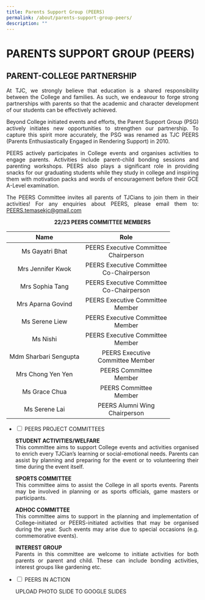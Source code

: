 ```yaml
---
title: Parents Support Group (PEERS)
permalink: /about/parents-support-group-peers/
description: ""
---
```

# PARENTS SUPPORT GROUP (PEERS)

## PARENT-COLLEGE PARTNERSHIP

<p style="text-align: justify;">At TJC, we strongly believe that education is a shared responsibility between the College and families. As such, we endeavour to forge strong partnerships with parents so that the academic and character development of our students can be effectively achieved.</p>
  
<p style="text-align: justify;">Beyond College initiated events and efforts, the Parent Support Group (PSG) actively initiates new opportunities to strengthen our partnership. To capture this spirit more accurately, the PSG was renamed as TJC PEERS (Parents Enthusiastically Engaged in Rendering Support) in 2010.</p>
  
<p style="text-align: justify;">PEERS actively participates in College events and organises activities to engage parents. Activities include parent-child bonding sessions and parenting workshops. PEERS also plays a significant role in providing snacks for our graduating students while they study in college and inspiring them with motivation packs and words of encouragement before their GCE A-Level examination.</p>


<p style="text-align: justify;">The PEERS Committee invites all parents of TJCians to join them in their activities! For any enquiries about PEERS, please email them to: <a href="mailto:PEERS.temasekjc@gmail.com">PEERS.temasekjc@gmail.com</a></p>


<center><b>22/23 PEERS COMMITTEE MEMBERS</b></center>

|          Name         |                   Role                   |
|:---------------------:|:------------:|
|    Ms Gayatri Bhat    |   PEERS Executive Committee <br>Chairperson  |
|   Mrs Jennifer Kwok   | PEERS Executive Committee<br> Co-Chairperson |
|    Mrs Sophia Tang    | PEERS Executive Committee<br> Co-Chairperson |
|   Mrs Aparna Govind   |     PEERS Executive Committee <br>Member     |
|     Ms Serene Liew    |     PEERS Executive Committee <br>Member     |
|        Ms Nishi       |     PEERS Executive Committee<br> Member     |
| Mdm Sharbari Sengupta |     PEERS Executive <br>Committee Member     |
|   Mrs Chong Yen Yen   |          PEERS Committee <br>Member          |
|     Ms Grace Chua     |          PEERS Committee<br> Member          |
|     Ms Serene Lai     |       PEERS Alumni Wing<br>Chairperson      |


<ul class="jekyllcodex_accordion">
  <li>
    <input type="checkbox" id="accordion1">
    <label for="accordion1">PEERS PROJECT COMMITTEES</label>
    <div>
			<p style="text-align: justify;"><b>STUDENT ACTIVITIES/WELFARE</b><br>This committee aims to support College events and activities organised to enrich every TJCian’s learning or social-emotional needs. Parents can assist by planning and preparing for the event or to volunteering their time during the event itself.</p>
			<p style="text-align: justify;"><b>SPORTS COMMITTEE</b><br>This committee aims to assist the College in all sports events. Parents may be involved in planning or as sports officials, game masters or participants.</p>
			<p style="text-align: justify;"><b>ADHOC COMMITTEE</b><br>This committee aims to support in the planning and implementation of College-initiated or PEERS-initiated activities that may be organised during the year. Such events may arise due to special occasions (e.g. commemorative events).</p>
			<p style="text-align: justify;"><b>INTEREST GROUP</b><br>Parents in this committee are welcome to initiate activities for both parents or parent and child. These can include bonding activities, interest groups like gardening etc.</p>
    </div>
	</li> 
  <li>
    <input type="checkbox" id="accordion1">
    <label for="accordion1">PEERS IN ACTION</label>
    <div>
			<p style="text-align: justify;"> UPLOAD PHOTO SLIDE TO GOOGLE SLIDES</p>
    </div>
	</li> 
	</ul>